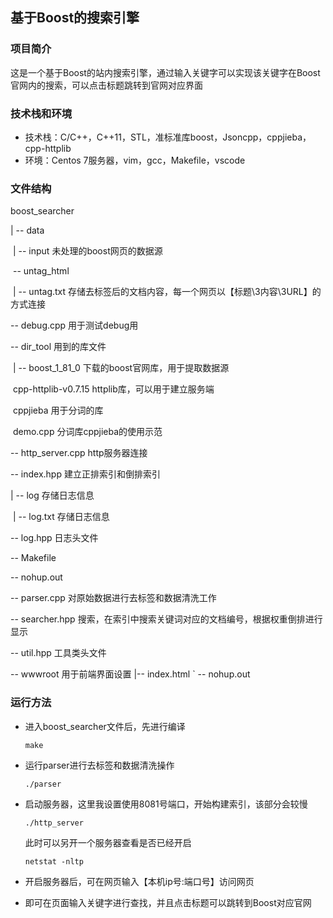 ## 基于Boost的搜索引擎

### 项目简介

这是一个基于Boost的站内搜索引擎，通过输入关键字可以实现该关键字在Boost官网内的搜索，可以点击标题跳转到官网对应界面

### 技术栈和环境

- 技术栈：C/C++，C++11，STL，准标准库boost，Jsoncpp，cppjieba，cpp-httplib
- 环境：Centos 7服务器，vim，gcc，Makefile，vscode

### 文件结构

boost_searcher

| -- data

​		| -- input 未处理的boost网页的数据源

​			-- untag_html

​				| -- untag.txt 存储去标签后的文档内容，每一个网页以【标题\3内容\3URL】的方式连接

  -- debug.cpp 用于测试debug用

  -- dir_tool 用到的库文件

​      | -- boost_1_81_0  下载的boost官网库，用于提取数据源

​			 cpp-httplib-v0.7.15 httplib库，可以用于建立服务端

​			 cppjieba 用于分词的库

​			  demo.cpp 分词库cppjieba的使用示范

  -- http_server.cpp http服务器连接

  -- index.hpp 建立正排索引和倒排索引

| -- log 存储日志信息

​	   | -- log.txt 存储日志信息

  -- log.hpp 日志头文件

  -- Makefile

  -- nohup.out

  -- parser.cpp 对原始数据进行去标签和数据清洗工作

  -- searcher.hpp 搜索，在索引中搜索关键词对应的文档编号，根据权重倒排进行显示

  -- util.hpp 工具类头文件

   -- wwwroot 用于前端界面设置
	  |-- index.html
`	  -- nohup.out

### 运行方法

- 进入boost_searcher文件后，先进行编译

  ```shell
  make
  ```

- 运行parser进行去标签和数据清洗操作

  ```shell
  ./parser
  ```

- 启动服务器，这里我设置使用8081号端口，开始构建索引，该部分会较慢

  ```shell
  ./http_server
  ```

  此时可以另开一个服务器查看是否已经开启

  ```shell
  netstat -nltp
  ```

- 开启服务器后，可在网页输入【本机ip号:端口号】访问网页

- 即可在页面输入关键字进行查找，并且点击标题可以跳转到Boost对应官网

